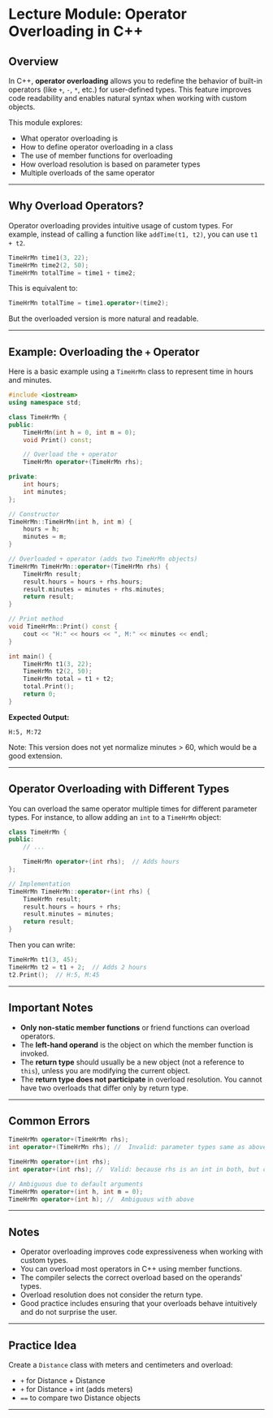 # Lecture Module: Operator Overloading in C++

## Overview

In C++, **operator overloading** allows you to redefine the behavior of built-in operators (like `+`, `-`, `*`, etc.) for user-defined types. This feature improves code readability and enables natural syntax when working with custom objects.

This module explores:

- What operator overloading is
- How to define operator overloading in a class
- The use of member functions for overloading
- How overload resolution is based on parameter types
- Multiple overloads of the same operator

---

## Why Overload Operators?

Operator overloading provides intuitive usage of custom types. For example, instead of calling a function like `addTime(t1, t2)`, you can use `t1 + t2`.

```cpp
TimeHrMn time1(3, 22);
TimeHrMn time2(2, 50);
TimeHrMn totalTime = time1 + time2;
```

This is equivalent to:

```cpp
TimeHrMn totalTime = time1.operator+(time2);
```

But the overloaded version is more natural and readable.

---

## Example: Overloading the `+` Operator

Here is a basic example using a `TimeHrMn` class to represent time in hours and minutes.

```cpp
#include <iostream>
using namespace std;

class TimeHrMn {
public:
    TimeHrMn(int h = 0, int m = 0);
    void Print() const;

    // Overload the + operator
    TimeHrMn operator+(TimeHrMn rhs);

private:
    int hours;
    int minutes;
};

// Constructor
TimeHrMn::TimeHrMn(int h, int m) {
    hours = h;
    minutes = m;
}

// Overloaded + operator (adds two TimeHrMn objects)
TimeHrMn TimeHrMn::operator+(TimeHrMn rhs) {
    TimeHrMn result;
    result.hours = hours + rhs.hours;
    result.minutes = minutes + rhs.minutes;
    return result;
}

// Print method
void TimeHrMn::Print() const {
    cout << "H:" << hours << ", M:" << minutes << endl;
}

int main() {
    TimeHrMn t1(3, 22);
    TimeHrMn t2(2, 50);
    TimeHrMn total = t1 + t2;
    total.Print();
    return 0;
}
```

**Expected Output:**
```
H:5, M:72
```

Note: This version does not yet normalize minutes > 60, which would be a good extension.

---

## Operator Overloading with Different Types

You can overload the same operator multiple times for different parameter types. For instance, to allow adding an `int` to a `TimeHrMn` object:

```cpp
class TimeHrMn {
public:
    // ...

    TimeHrMn operator+(int rhs);  // Adds hours
};

// Implementation
TimeHrMn TimeHrMn::operator+(int rhs) {
    TimeHrMn result;
    result.hours = hours + rhs;
    result.minutes = minutes;
    return result;
}
```

Then you can write:

```cpp
TimeHrMn t1(3, 45);
TimeHrMn t2 = t1 + 2;  // Adds 2 hours
t2.Print();  // H:5, M:45
```

---

## Important Notes

- **Only non-static member functions** or friend functions can overload operators.
- The **left-hand operand** is the object on which the member function is invoked.
- The **return type** should usually be a new object (not a reference to `this`), unless you are modifying the current object.
- The **return type does not participate** in overload resolution. You cannot have two overloads that differ only by return type.

---

## Common Errors

```cpp
TimeHrMn operator+(TimeHrMn rhs);
int operator+(TimeHrMn rhs); //  Invalid: parameter types same as above
```

```cpp
TimeHrMn operator+(int rhs);
int operator+(int rhs); //  Valid: because rhs is an int in both, but context differs
```

```cpp
// Ambiguous due to default arguments
TimeHrMn operator+(int h, int m = 0);
TimeHrMn operator+(int h); //  Ambiguous with above
```

---

## Notes

- Operator overloading improves code expressiveness when working with custom types.
- You can overload most operators in C++ using member functions.
- The compiler selects the correct overload based on the operands' types.
- Overload resolution does not consider the return type.
- Good practice includes ensuring that your overloads behave intuitively and do not surprise the user.

---

## Practice Idea

Create a `Distance` class with meters and centimeters and overload:
- `+` for Distance + Distance
- `+` for Distance + int (adds meters)
- `==` to compare two Distance objects

---
